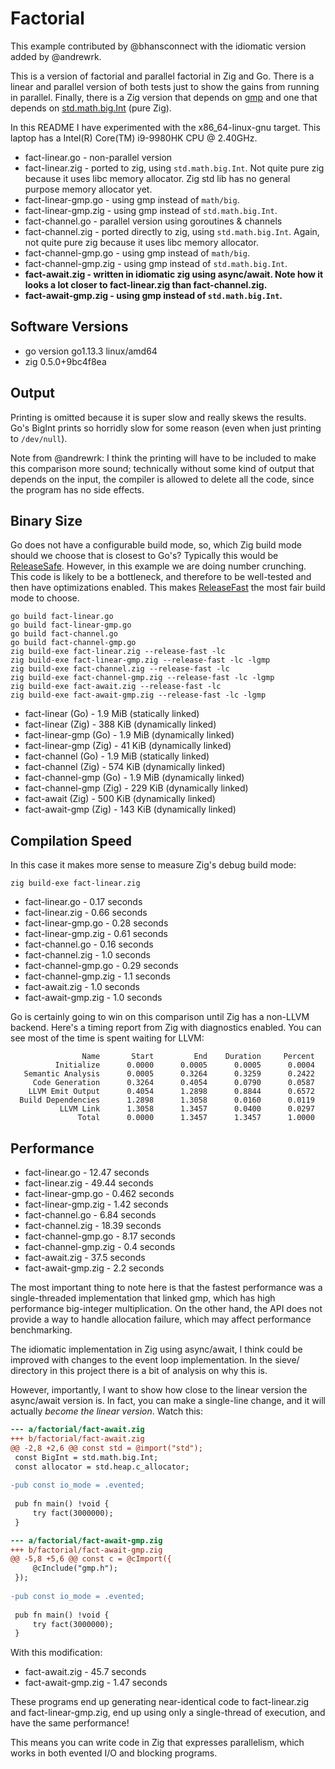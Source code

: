 # Factorial

This example contributed by @bhansconnect with the idiomatic version added
by @andrewrk.

This is a version of factorial and parallel factorial in Zig and Go.
There is a linear and parallel version of both tests just to show the gains
from running in parallel. Finally, there is a Zig version that depends on
[gmp](https://gmplib.org/) and one that depends on
[std.math.big.Int](https://ziglang.org/documentation/master/std/#std;math.big.Int)
(pure Zig).

In this README I have experimented with the x86_64-linux-gnu target.
This laptop has a Intel(R) Core(TM) i9-9980HK CPU @ 2.40GHz.

 * fact-linear.go - non-parallel version 
 * fact-linear.zig - ported to zig, using `std.math.big.Int`. Not quite
   pure zig because it uses libc memory allocator. Zig std lib has no
   general purpose memory allocator yet.
 * fact-linear-gmp.go - using gmp instead of `math/big`.
 * fact-linear-gmp.zig - using gmp instead of `std.math.big.Int`.
 * fact-channel.go - parallel version using goroutines & channels
 * fact-channel.zig - ported directly to zig, using `std.math.big.Int`.
   Again, not quite pure zig because it uses libc memory allocator.
 * fact-channel-gmp.go - using gmp instead of `math/big`.
 * fact-channel-gmp.zig - using gmp instead of `std.math.big.Int`.
 * **fact-await.zig - written in idiomatic zig using async/await. Note how it
   looks a lot closer to fact-linear.zig than fact-channel.zig.**
 * **fact-await-gmp.zig - using gmp instead of `std.math.big.Int`.**

## Software Versions

 * go version go1.13.3 linux/amd64
 * zig 0.5.0+9bc4f8ea

## Output

Printing is omitted because it is super slow and really skews the results.
Go's BigInt prints so horridly slow for some reason (even when just printing to
`/dev/null`).

Note from @andrewrk: I think the printing will have to be included to make this
comparison more sound; technically without some kind of output that depends on
the input, the compiler is allowed to delete all the code, since the program
has no side effects.

## Binary Size

Go does not have a configurable build mode, so, which Zig build mode should
we choose that is closest to Go's? Typically this would be
[ReleaseSafe](https://ziglang.org/documentation/master/#ReleaseSafe).
However, in this example we are doing number crunching. This code is likely
to be a bottleneck, and therefore to be well-tested and then have optimizations
enabled. This makes
[ReleaseFast](https://ziglang.org/documentation/master/#ReleaseFast) the most
fair build mode to choose.

```
go build fact-linear.go
go build fact-linear-gmp.go
go build fact-channel.go
go build fact-channel-gmp.go
zig build-exe fact-linear.zig --release-fast -lc
zig build-exe fact-linear-gmp.zig --release-fast -lc -lgmp
zig build-exe fact-channel.zig --release-fast -lc
zig build-exe fact-channel-gmp.zig --release-fast -lc -lgmp
zig build-exe fact-await.zig --release-fast -lc
zig build-exe fact-await-gmp.zig --release-fast -lc -lgmp
```

 * fact-linear (Go) - 1.9 MiB (statically linked)
 * fact-linear (Zig) - 388 KiB (dynamically linked)
 * fact-linear-gmp (Go) - 1.9 MiB (dynamically linked)
 * fact-linear-gmp (Zig) - 41 KiB (dynamically linked)
 * fact-channel (Go) - 1.9 MiB (statically linked)
 * fact-channel (Zig) - 574 KiB (dynamically linked)
 * fact-channel-gmp (Go) - 1.9 MiB (dynamically linked)
 * fact-channel-gmp (Zig) - 229 KiB (dynamically linked)
 * fact-await (Zig) - 500 KiB (dynamically linked)
 * fact-await-gmp (Zig) - 143 KiB (dynamically linked)

## Compilation Speed

In this case it makes more sense to measure Zig's debug build mode:

```
zig build-exe fact-linear.zig
```

 * fact-linear.go - 0.17 seconds
 * fact-linear.zig - 0.66 seconds
 * fact-linear-gmp.go - 0.28 seconds
 * fact-linear-gmp.zig - 0.61 seconds
 * fact-channel.go - 0.16 seconds
 * fact-channel.zig - 1.0 seconds
 * fact-channel-gmp.go - 0.29 seconds
 * fact-channel-gmp.zig - 1.1 seconds
 * fact-await.zig - 1.0 seconds
 * fact-await-gmp.zig - 1.0 seconds


Go is certainly going to win on this comparison until Zig has a
non-LLVM backend. Here's a timing report from Zig with diagnostics
enabled. You can see most of the time is spent waiting for LLVM:

```
                Name       Start         End    Duration     Percent
          Initialize      0.0000      0.0005      0.0005      0.0004
   Semantic Analysis      0.0005      0.3264      0.3259      0.2422
     Code Generation      0.3264      0.4054      0.0790      0.0587
    LLVM Emit Output      0.4054      1.2898      0.8844      0.6572
  Build Dependencies      1.2898      1.3058      0.0160      0.0119
           LLVM Link      1.3058      1.3457      0.0400      0.0297
               Total      0.0000      1.3457      1.3457      1.0000
```


## Performance

 * fact-linear.go - 12.47 seconds
 * fact-linear.zig - 49.44 seconds
 * fact-linear-gmp.go - 0.462 seconds
 * fact-linear-gmp.zig - 1.42 seconds
 * fact-channel.go - 6.84 seconds
 * fact-channel.zig - 18.39 seconds
 * fact-channel-gmp.go - 8.17 seconds
 * fact-channel-gmp.zig - 0.4 seconds
 * fact-await.zig - 37.5 seconds
 * fact-await-gmp.zig - 2.2 seconds

The most important thing to note here is that the fastest performance was a
single-threaded implementation that linked gmp, which has high performance
big-integer multiplication. On the other hand, the API does not provide a way
to handle allocation failure, which may affect performance benchmarking.

The idiomatic implementation in Zig using async/await, I think could be
improved with changes to the event loop implementation. In the sieve/ directory
in this project there is a bit of analysis on why this is.

However, importantly, I want to show how close to the linear version the
async/await version is. In fact, you can make a single-line change, and it will
actually *become the linear version*. Watch this:

```diff
--- a/factorial/fact-await.zig
+++ b/factorial/fact-await.zig
@@ -2,8 +2,6 @@ const std = @import("std");
 const BigInt = std.math.big.Int;
 const allocator = std.heap.c_allocator;
 
-pub const io_mode = .evented;
 
 pub fn main() !void {
     try fact(3000000);
 }

--- a/factorial/fact-await-gmp.zig
+++ b/factorial/fact-await-gmp.zig
@@ -5,8 +5,6 @@ const c = @cImport({
     @cInclude("gmp.h");
 });
 
-pub const io_mode = .evented;
 
 pub fn main() !void {
     try fact(3000000);
 }
```

With this modification:

 * fact-await.zig - 45.7 seconds
 * fact-await-gmp.zig - 1.47 seconds

These programs end up generating near-identical code to fact-linear.zig and fact-linear-gmp.zig,
end up using only a single-thread of execution, and have the same performance!

This means you can write code in Zig that expresses parallelism, which works in both evented I/O
and blocking programs.
